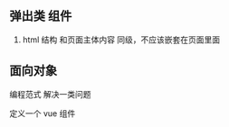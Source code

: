 ## 弹出类 组件
1. html 结构
  和页面主体内容 同级，不应该嵌套在页面里面

## 面向对象
编程范式
解决一类问题

定义一个 vue 组件  <template> <script> <style>
实际上 是一个构造函数
import Toast from '';
<Toast/>


## 2
手动拿到 Toast 构造函数
vue.extend()
生成了一个 Toast 的实例